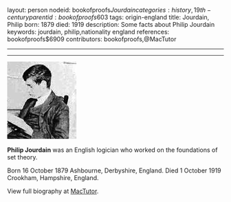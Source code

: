 layout: person
nodeid: bookofproofs$Jourdain
categories: history,19th-century
parentid: bookofproofs$603
tags: origin-england
title: Jourdain, Philip
born: 1879
died: 1919
description: Some facts about Philip Jourdain
keywords: jourdain, philip,nationality england
references: bookofproofs$6909
contributors: bookofproofs,@MacTutor

---


---

![Jourdain.jpg](https://github.com/bookofproofs/bookofproofs.github.io/blob/main/_sources/_assets/images/portraits/Jourdain.jpg?raw=true)

**Philip Jourdain**  was an English logician who worked on the foundations of set theory.

Born 16 October 1879 Ashbourne, Derbyshire, England. Died 1 October 1919 Crookham, Hampshire, England.


View full biography at [MacTutor](https://mathshistory.st-andrews.ac.uk/Biographies/Jourdain/).
